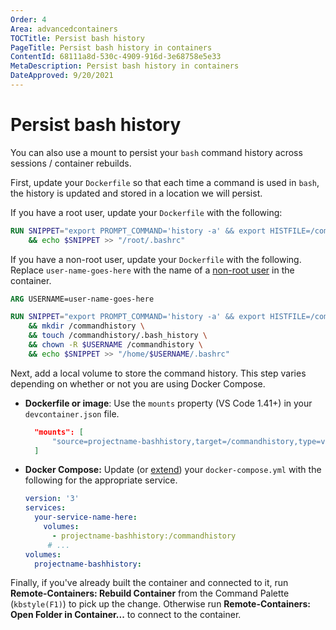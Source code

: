```yaml
---
Order: 4
Area: advancedcontainers
TOCTitle: Persist bash history
PageTitle: Persist bash history in containers
ContentId: 68111a8d-530c-4909-916d-3e68758e5e33
MetaDescription: Persist bash history in containers
DateApproved: 9/20/2021
---
```

# Persist bash history

You can also use a mount to persist your `bash` command history across sessions / container rebuilds.

First, update your `Dockerfile` so that each time a command is used in `bash`, the history is updated and stored in a location we will persist.

If you have a root user, update your `Dockerfile` with the following:

```Dockerfile
RUN SNIPPET="export PROMPT_COMMAND='history -a' && export HISTFILE=/commandhistory/.bash_history" \
    && echo $SNIPPET >> "/root/.bashrc"
```

If you have a non-root user, update your `Dockerfile` with the following. Replace `user-name-goes-here` with the name of a [non-root user](#adding-a-nonroot-user-to-your-dev-container) in the container.

```Dockerfile
ARG USERNAME=user-name-goes-here

RUN SNIPPET="export PROMPT_COMMAND='history -a' && export HISTFILE=/commandhistory/.bash_history" \
    && mkdir /commandhistory \
    && touch /commandhistory/.bash_history \
    && chown -R $USERNAME /commandhistory \
    && echo $SNIPPET >> "/home/$USERNAME/.bashrc"
```

Next, add a local volume to store the command history. This step varies depending on whether or not you are using Docker Compose.

* **Dockerfile or image**:  Use the `mounts` property (VS Code 1.41+) in your `devcontainer.json` file.

    ```json
      "mounts": [
          "source=projectname-bashhistory,target=/commandhistory,type=volume"
      ]
    ```

* **Docker Compose:** Update (or [extend](/docs/remote/create-dev-container.md#extend-your-docker-compose-file-for-development)) your `docker-compose.yml` with the following for the appropriate service.

    ```yaml
    version: '3'
    services:
      your-service-name-here:
        volumes:
          - projectname-bashhistory:/commandhistory
         # ...
    volumes:
      projectname-bashhistory:
    ```

Finally, if you've already built the container and connected to it, run **Remote-Containers: Rebuild Container** from the Command Palette (`kbstyle(F1)`) to pick up the change. Otherwise run **Remote-Containers: Open Folder in Container...** to connect to the container.
